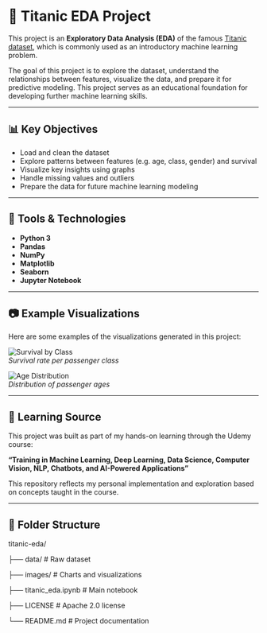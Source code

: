 # 🚢 Titanic EDA Project

This project is an **Exploratory Data Analysis (EDA)** of the famous [Titanic dataset](https://www.kaggle.com/c/titanic), which is commonly used as an introductory machine learning problem.

The goal of this project is to explore the dataset, understand the relationships between features, visualize the data, and prepare it for predictive modeling. This project serves as an educational foundation for developing further machine learning skills.

---

## 📊 Key Objectives

- Load and clean the dataset
- Explore patterns between features (e.g. age, class, gender) and survival
- Visualize key insights using graphs
- Handle missing values and outliers
- Prepare the data for future machine learning modeling

---

## 🧰 Tools & Technologies

- **Python 3**
- **Pandas**
- **NumPy**
- **Matplotlib**
- **Seaborn**
- **Jupyter Notebook**

---

## 📷 Example Visualizations

Here are some examples of the visualizations generated in this project:

![Survival by Class](images/survival_by_class.png)  
*Survival rate per passenger class*

![Age Distribution](images/age_distribution.png)  
*Distribution of passenger ages*

---

## 🧠 Learning Source

This project was built as part of my hands-on learning through the Udemy course:

**“Training in Machine Learning, Deep Learning, Data Science, Computer Vision, NLP, Chatbots, and AI-Powered Applications”**

This repository reflects my personal implementation and exploration based on concepts taught in the course.

---

## 📂 Folder Structure

titanic-eda/

├── data/ # Raw dataset

├── images/ # Charts and visualizations

├── titanic_eda.ipynb # Main notebook

├── LICENSE # Apache 2.0 license

└── README.md # Project documentation
